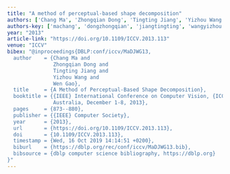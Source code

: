 ```yaml
---
title: "A method of perceptual-based shape decomposition"
authors: ['Chang Ma', 'Zhongqian Dong', 'Tingting Jiang', 'Yizhou Wang 0001', 'Wen Gao 0001']
authors-key: ['machang', 'dongzhongqian', 'jiangtingting', 'wangyizhou', 'gaowen']
year: "2013"
article-link: "https://doi.org/10.1109/ICCV.2013.113"
venue: "ICCV"
bibex: "@inproceedings{DBLP:conf/iccv/MaDJWG13,
  author    = {Chang Ma and
               Zhongqian Dong and
               Tingting Jiang and
               Yizhou Wang and
               Wen Gao},
  title     = {A Method of Perceptual-Based Shape Decomposition},
  booktitle = {{IEEE} International Conference on Computer Vision, {ICCV} 2013, Sydney,
               Australia, December 1-8, 2013},
  pages     = {873--880},
  publisher = {{IEEE} Computer Society},
  year      = {2013},
  url       = {https://doi.org/10.1109/ICCV.2013.113},
  doi       = {10.1109/ICCV.2013.113},
  timestamp = {Wed, 16 Oct 2019 14:14:51 +0200},
  biburl    = {https://dblp.org/rec/conf/iccv/MaDJWG13.bib},
  bibsource = {dblp computer science bibliography, https://dblp.org}
}"
---
```

